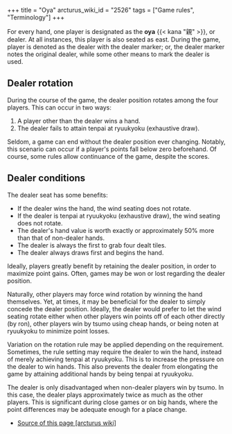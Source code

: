 +++
title = "Oya"
arcturus_wiki_id = "2526"
tags = ["Game rules", "Terminology"]
+++

For every hand, one player is designated as the **oya** {{< kana "親" >}}, or dealer. At all instances, this player is also seated as east. During the game, player is denoted as the dealer with the dealer marker; or, the dealer marker notes the original dealer, while some other means to mark the dealer is used.

## Dealer rotation

During the course of the game, the dealer position rotates among the four players. This can occur in two ways:

1.  A player other than the dealer wins a hand.
2.  The dealer fails to attain tenpai at ryuukyoku (exhaustive draw).

Seldom, a game can end without the dealer position ever changing. Notably, this scenario can occur if a player's points fall below zero beforehand. Of course, some rules allow continuance of the game, despite the scores.

## Dealer conditions

The dealer seat has some benefits:

  - If the dealer wins the hand, the wind seating does not rotate.
  - If the dealer is tenpai at ryuukyoku (exhaustive draw), the wind seating does not rotate.
  - The dealer's hand value is worth exactly or approximately 50% more than that of non-dealer hands.
  - The dealer is always the first to grab four dealt tiles.
  - The dealer always draws first and begins the hand.

Ideally, players greatly benefit by retaining the dealer position, in order to maximize point gains. Often, games may be won or lost regarding the dealer position.

Naturally, other players may force wind rotation by winning the hand themselves. Yet, at times, it may be beneficial for the dealer to simply concede the dealer position. Ideally, the dealer would prefer to let the wind seating rotate either when other players win points off of each other directly (by ron), other players win by tsumo using cheap hands, or being noten at ryuukyoku to minimize point losses.

Variation on the rotation rule may be applied depending on the requirement. Sometimes, the rule setting may require the dealer to win the hand, instead of merely achieving tenpai at ryuukyoku. This is to increase the pressure on the dealer to win hands. This also prevents the dealer from elongating the game by attaining additional hands by being tenpai at ryuukyoku.

The dealer is only disadvantaged when non-dealer players win by tsumo. In this case, the dealer plays approximately twice as much as the other players. This is significant during close games or on big hands, where the point differences may be adequate enough for a place change.
- [Source of this page [arcturus wiki]](http://arcturus.su/wiki/Oya)